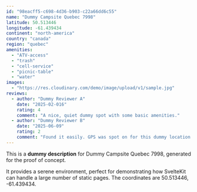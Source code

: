 ```yaml
---
id: "98eacff5-c698-4d36-b903-c22a66dd6c55"
name: "Dummy Campsite Quebec 7998"
latitude: 50.513446
longitude: -61.439434
continent: "north-america"
country: "canada"
region: "quebec"
amenities:
  - "ATV-access"
  - "trash"
  - "cell-service"
  - "picnic-table"
  - "water"
images:
  - "https://res.cloudinary.com/demo/image/upload/v1/sample.jpg"
reviews:
  - author: "Dummy Reviewer A"
    date: "2025-02-016"
    rating: 4
    comment: "A nice, quiet dummy spot with some basic amenities."
  - author: "Dummy Reviewer B"
    date: "2025-06-09"
    rating: 2
    comment: "Found it easily. GPS was spot on for this dummy location."
---
```


This is a **dummy description** for Dummy Campsite Quebec 7998, generated for the proof of concept.

It provides a serene environment, perfect for demonstrating how SvelteKit can handle a large number of static pages. The coordinates are 50.513446, -61.439434.
